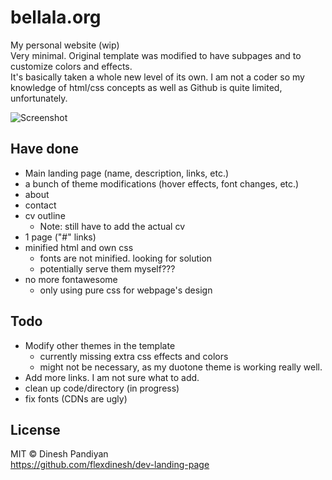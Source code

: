 # bellala.org
My personal website (wip)  
Very minimal. Original template was modified to have subpages and to customize colors and effects.  
It's basically taken a whole new level of its own.
I am not a coder so my knowledge of html/css concepts as well as Github is quite limited, unfortunately.  

![Screenshot](https://i.ibb.co/DpLt9cr/asdfjasdfasdfasfdsfaiol-hagkla.png)

## Have done 
- Main landing page (name, description, links, etc.)
- a bunch of theme modifications (hover effects, font changes, etc.)
- about
- contact
- cv outline
  - Note: still have to add the actual cv
- 1 page ("#" links)
- minified html and own css
  - fonts are not minified. looking for solution
  - potentially serve them myself???
- no more fontawesome
  - only using pure css for webpage's design

## Todo
- Modify other themes in the template
  - currently missing extra css effects and colors
  - might not be necessary, as my duotone theme is working really well.
- Add more links. I am not sure what to add.
- clean up code/directory (in progress)
- fix fonts (CDNs are ugly)

## License

MIT © Dinesh Pandiyan  
https://github.com/flexdinesh/dev-landing-page
